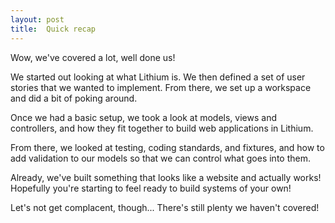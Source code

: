 ```yaml
---
layout: post
title:  Quick recap
---
```


Wow, we've covered a lot, well done us!

We started out looking at what Lithium is. We then defined a set of user stories that we wanted to implement. From there, we set up a workspace and did a bit of poking around.

Once we had a basic setup, we took a look at models, views and controllers, and how they fit together to build web applications in Lithium.

From there, we looked at testing, coding standards, and fixtures, and how to add validation to our models so that we can control what goes into them.

Already, we've built something that looks like a website and actually works! Hopefully you're starting to feel ready to build systems of your own!

Let's not get complacent, though... There's still plenty we haven't covered!